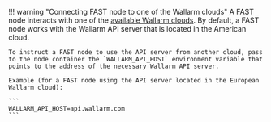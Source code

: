 !!! warning "Connecting FAST node to one of the Wallarm clouds"
    A FAST node interacts with one of the [available Wallarm clouds](../../CLOUD-LIST.md). By default, a FAST node works with the Wallarm API server that is located in the American cloud.
    
    To instruct a FAST node to use the API server from another cloud, pass to the node container the `WALLARM_API_HOST` environment variable that points to the address of the necessary Wallarm API server.
    
    Example (for a FAST node using the API server located in the European Wallarm cloud):

    ```
    WALLARM_API_HOST=api.wallarm.com      
    ```